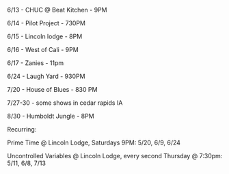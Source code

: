 6/13 - CHUC @ Beat Kitchen - 9PM

6/14 - Pilot Project - 730PM

6/15 - Lincoln lodge - 8PM

6/16 - West of Cali - 9PM

6/17 - Zanies - 11pm

6/24 - Laugh Yard - 930PM

7/20 - House of Blues - 830 PM

7/27-30 - some shows in cedar rapids IA

8/30 - Humboldt Jungle - 8PM

Recurring:

Prime Time @ Lincoln Lodge, Saturdays 9PM: 5/20, 6/9, 6/24

Uncontrolled Variables @ Lincoln Lodge, every second Thursday @ 7:30pm: 5/11, 6/8, 7/13


